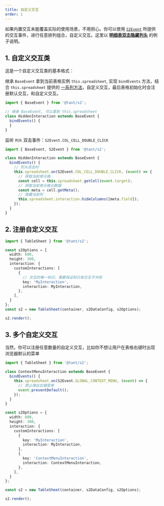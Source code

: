 ```yaml
---
title: 自定义交互
order: 1
---
```


如果内置交互未能覆盖实际的使用场景，不用担心。你可以使用 [`S2Event`](https://github.com/antvis/S2/blob/master/packages/s2-core/src/common/constant/events/basic.ts) 所提供的交互事件，进行任意排列组合，自定义交互。这里以 [**明细表双击隐藏列头**](/examples/interaction/custom#double-click-hide-columns) 的例子说明。

## 1. 自定义交互类

这是一个自定义交互类的基本格式：

继承 `BaseEvent` 拿到当前表格实例 `this.spreadsheet`, 实现 `bindEvents` 方法，结合 `this.spreadsheet` 提供的 [一系列方法](/docs/api/basic-class/spreadsheet)，自定义交互，最后表格初始化时会注册默认交互，和自定义交互。

```ts
import { BaseEvent } from '@tant/s2';

// 继承 BaseEvent, 可以拿到 this.spreadsheet
class HiddenInteraction extends BaseEvent {
  bindEvents() {
  }
}
```

监听 `列头` 双击事件：`S2Event.COL_CELL_DOUBLE_CLICK`

```ts
import { BaseEvent, S2Event } from '@tant/s2';

class HiddenInteraction extends BaseEvent {
  bindEvents() {
    // 列头双击时
    this.spreadsheet.on(S2Event.COL_CELL_DOUBLE_CLICK, (event) => {
      // 获取当前单元格
      const cell = this.spreadsheet.getCell(event.target);
      // 获取当前单元格元数据
      const meta = cell.getMeta();
      // 隐藏当前列
      this.spreadsheet.interaction.hideColumns([meta.field]);
    });
  }
}

```

## 2. 注册自定义交互

```ts
import { TableSheet } from '@tant/s2';

const s2Options = {
  width: 600,
  height: 300,
  interaction: {
    customInteractions: [
      {
        // 交互的唯一标识，需要保证和已有交互不冲突
        key: 'MyInteraction',
        interaction: MyInteraction,
      },
    ],
  }
};
const s2 = new TableSheet(container, s2DataConfig, s2Options);

s2.render();
```

## 3. 多个自定义交互

当然，你可以注册任意数量的自定义交互，比如你不想让用户在表格右键时出现 浏览器默认的菜单

```ts
import { TableSheet } from '@tant/s2';

class ContextMenuInteraction extends BaseEvent {
  bindEvents() {
    this.spreadsheet.on(S2Event.GLOBAL_CONTEXT_MENU, (event) => {
      // 禁止弹出右键菜单
      event.preventDefault();
    });
  }
}

const s2Options = {
  width: 600,
  height: 300,
  interaction: {
    customInteractions: [
      {
        key: 'MyInteraction',
        interaction: MyInteraction,
      },
      {
        key: 'ContextMenuInteraction',
        interaction: ContextMenuInteraction,
      },
    ],
  }
};

const s2 = new TableSheet(container, s2DataConfig, s2Options);

s2.render();
```

<Playground path='interaction/advanced/demo/double-click-hide-columns.ts' rid='container' height='400'></playground>
